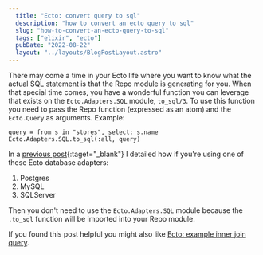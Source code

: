 ```yaml
---
  title: "Ecto: convert query to sql"
  description: "how to convert an ecto query to sql"
  slug: "how-to-convert-an-ecto-query-to-sql"
  tags: ["elixir", "ecto"]
  pubDate: "2022-08-22"
  layout: "../layouts/BlogPostLayout.astro"
---
```


There may come a time in your Ecto life where you want to know what the actual SQL statement is that the Repo module is generating for you. When that special time comes, you have a wonderful function you can leverage that exists on the `Ecto.Adapters.SQL` module, `to_sql/3`. To use this function you need to pass the Repo function (expressed as an atom) and the `Ecto.Query` as arguments. Example:

```
query = from s in "stores", select: s.name
Ecto.Adapters.SQL.to_sql(:all, query)
```

In a [previous post](http://localhost:4000/2022-ecto-direct-sql-query){:taget="_blank"} I detailed how if you're using one of these Ecto database adapters:
1. Postgres
2. MySQL
3. SQLServer

Then you don't need to use the `Ecto.Adapters.SQL` module because the `.to_sql` function will be imported into your Repo module.

If you found this post helpful you might also like [Ecto: example inner join query](https://tinytechtuts.com/2022-example-ecto-inner-join-query).
